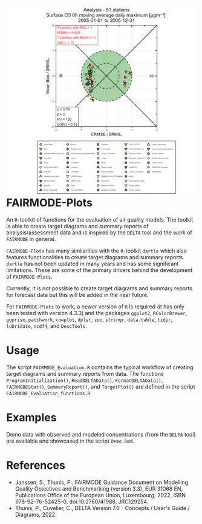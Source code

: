 <img style="float: left;" src="TargetPlot_O3.png">

# FAIRMODE-Plots
An `R`-toolkit of functions for the evaluation of air quality models. The toolkit is able to create target diagrams and summary reports of analysis/assessment data and is inspired by the `DELTA` tool and the work of `FAIRMODE` in general. 

`FAIRMODE-Plots` has many similarities with the `R`-toolkit `dartle` which also features functionalities to create target diagrams and summary reports. `dartle` has not been updated in many years and has some significant limitations. These are some of the primary drivers behind the development of `FAIRMODE-Plots`. 

Currently, it is not possible to create target diagrams and summary reports for forecast data but this will be added in the near future. 

For `FAIRMODE-Plots` to work, a newer version of `R` is required (it has only been tested with version 4.3.3) and the packages `ggplot2`, `RColorBrewer`, `ggprism`, `patchwork`, `cowplot`, `dplyr`, `zoo`, `stringr`, `data.table`, `tidyr`, `lubridate`, `ncdf4`, and `DescTools`.

# Usage

The script `FAIRMODE_Evaluation.R` contains the typical workflow of creating target diagrams and summary reports from data. The functions `ProgramInitialization()`, `ReadDELTAData()`,  `FormatDELTAData()`, `FAIRMODEStat()`, `SummaryReport()`, and `TargetPlot()` are defined in the script `FAIRMODE_Evaluation_functions.R`. 

# Examples

Demo data with observed and modeled concentrations (from the `DELTA` tool) are available and showcased in the script `Demo.Rmd`. 

# References

* Janssen, S., Thunis, P., FAIRMODE Guidance Document on Modelling Quality Objectives and Benchmarking (version 3.3), EUR 31068 EN, Publications Office of the European Union, Luxembourg, 2022, ISBN 978-92-76-52425-0, doi:10.2760/41988, JRC129254.
* Thunis, P., Cuvelier, C., DELTA Version 7.0 - Concepts / User's Guide / Diagrams, 2022.
